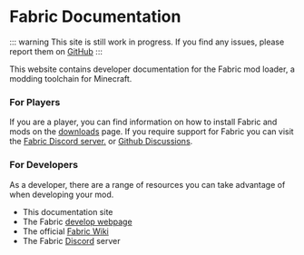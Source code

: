 # Fabric Documentation

::: warning
This site is still work in progress. If you find any issues, please report them on [GitHub](https://github.com/FabricMC/fabric-docs)
:::


This website contains developer documentation for the Fabric mod loader, a modding toolchain for Minecraft.

### For Players

If you are a player, you can find information on how to install Fabric and mods on the [downloads](https://fabricmc.net/use) page. If you require support for Fabric you can visit the [Fabric Discord server.](https://discord.gg/v6v4pMv) or [Github Discussions](https://github.com/orgs/FabricMC/discussions).

### For Developers

As a developer, there are a range of resources you can take advantage of when developing your mod.

- This documentation site
- The Fabric [develop webpage](https://fabricmc.net/develop)
- The official [Fabric Wiki](https://fabricmc.net/wiki)
- The Fabric [Discord](https://discord.gg/v6v4pMv) server
